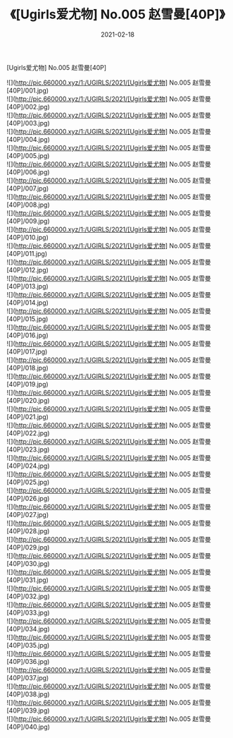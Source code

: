 ﻿---
layout: post
title:  《[Ugirls爱尤物] No.005 赵雪曼[40P]》
date:   2021-02-18
img: http://pic.660000.xyz/1:/UGIRLS/2021/[Ugirls爱尤物] No.005 赵雪曼[40P]/000.jpg
categories: [美女, 清纯, 唯美]
---

[Ugirls爱尤物] No.005 赵雪曼[40P]

  ![](http://pic.660000.xyz/1:/UGIRLS/2021/[Ugirls爱尤物] No.005 赵雪曼[40P]/001.jpg) <br> ![](http://pic.660000.xyz/1:/UGIRLS/2021/[Ugirls爱尤物] No.005 赵雪曼[40P]/002.jpg) <br> ![](http://pic.660000.xyz/1:/UGIRLS/2021/[Ugirls爱尤物] No.005 赵雪曼[40P]/003.jpg) <br> ![](http://pic.660000.xyz/1:/UGIRLS/2021/[Ugirls爱尤物] No.005 赵雪曼[40P]/004.jpg) <br> ![](http://pic.660000.xyz/1:/UGIRLS/2021/[Ugirls爱尤物] No.005 赵雪曼[40P]/005.jpg) <br> ![](http://pic.660000.xyz/1:/UGIRLS/2021/[Ugirls爱尤物] No.005 赵雪曼[40P]/006.jpg) <br> ![](http://pic.660000.xyz/1:/UGIRLS/2021/[Ugirls爱尤物] No.005 赵雪曼[40P]/007.jpg) <br> ![](http://pic.660000.xyz/1:/UGIRLS/2021/[Ugirls爱尤物] No.005 赵雪曼[40P]/008.jpg) <br> ![](http://pic.660000.xyz/1:/UGIRLS/2021/[Ugirls爱尤物] No.005 赵雪曼[40P]/009.jpg) <br> ![](http://pic.660000.xyz/1:/UGIRLS/2021/[Ugirls爱尤物] No.005 赵雪曼[40P]/010.jpg) <br> ![](http://pic.660000.xyz/1:/UGIRLS/2021/[Ugirls爱尤物] No.005 赵雪曼[40P]/011.jpg) <br> ![](http://pic.660000.xyz/1:/UGIRLS/2021/[Ugirls爱尤物] No.005 赵雪曼[40P]/012.jpg) <br> ![](http://pic.660000.xyz/1:/UGIRLS/2021/[Ugirls爱尤物] No.005 赵雪曼[40P]/013.jpg) <br> ![](http://pic.660000.xyz/1:/UGIRLS/2021/[Ugirls爱尤物] No.005 赵雪曼[40P]/014.jpg) <br> ![](http://pic.660000.xyz/1:/UGIRLS/2021/[Ugirls爱尤物] No.005 赵雪曼[40P]/015.jpg) <br> ![](http://pic.660000.xyz/1:/UGIRLS/2021/[Ugirls爱尤物] No.005 赵雪曼[40P]/016.jpg) <br> ![](http://pic.660000.xyz/1:/UGIRLS/2021/[Ugirls爱尤物] No.005 赵雪曼[40P]/017.jpg) <br> ![](http://pic.660000.xyz/1:/UGIRLS/2021/[Ugirls爱尤物] No.005 赵雪曼[40P]/018.jpg) <br> ![](http://pic.660000.xyz/1:/UGIRLS/2021/[Ugirls爱尤物] No.005 赵雪曼[40P]/019.jpg) <br> ![](http://pic.660000.xyz/1:/UGIRLS/2021/[Ugirls爱尤物] No.005 赵雪曼[40P]/020.jpg) <br> ![](http://pic.660000.xyz/1:/UGIRLS/2021/[Ugirls爱尤物] No.005 赵雪曼[40P]/021.jpg) <br> ![](http://pic.660000.xyz/1:/UGIRLS/2021/[Ugirls爱尤物] No.005 赵雪曼[40P]/022.jpg) <br> ![](http://pic.660000.xyz/1:/UGIRLS/2021/[Ugirls爱尤物] No.005 赵雪曼[40P]/023.jpg) <br> ![](http://pic.660000.xyz/1:/UGIRLS/2021/[Ugirls爱尤物] No.005 赵雪曼[40P]/024.jpg) <br> ![](http://pic.660000.xyz/1:/UGIRLS/2021/[Ugirls爱尤物] No.005 赵雪曼[40P]/025.jpg) <br> ![](http://pic.660000.xyz/1:/UGIRLS/2021/[Ugirls爱尤物] No.005 赵雪曼[40P]/026.jpg) <br> ![](http://pic.660000.xyz/1:/UGIRLS/2021/[Ugirls爱尤物] No.005 赵雪曼[40P]/027.jpg) <br> ![](http://pic.660000.xyz/1:/UGIRLS/2021/[Ugirls爱尤物] No.005 赵雪曼[40P]/028.jpg) <br> ![](http://pic.660000.xyz/1:/UGIRLS/2021/[Ugirls爱尤物] No.005 赵雪曼[40P]/029.jpg) <br> ![](http://pic.660000.xyz/1:/UGIRLS/2021/[Ugirls爱尤物] No.005 赵雪曼[40P]/030.jpg) <br> ![](http://pic.660000.xyz/1:/UGIRLS/2021/[Ugirls爱尤物] No.005 赵雪曼[40P]/031.jpg) <br> ![](http://pic.660000.xyz/1:/UGIRLS/2021/[Ugirls爱尤物] No.005 赵雪曼[40P]/032.jpg) <br> ![](http://pic.660000.xyz/1:/UGIRLS/2021/[Ugirls爱尤物] No.005 赵雪曼[40P]/033.jpg) <br> ![](http://pic.660000.xyz/1:/UGIRLS/2021/[Ugirls爱尤物] No.005 赵雪曼[40P]/034.jpg) <br> ![](http://pic.660000.xyz/1:/UGIRLS/2021/[Ugirls爱尤物] No.005 赵雪曼[40P]/035.jpg) <br> ![](http://pic.660000.xyz/1:/UGIRLS/2021/[Ugirls爱尤物] No.005 赵雪曼[40P]/036.jpg) <br> ![](http://pic.660000.xyz/1:/UGIRLS/2021/[Ugirls爱尤物] No.005 赵雪曼[40P]/037.jpg) <br> ![](http://pic.660000.xyz/1:/UGIRLS/2021/[Ugirls爱尤物] No.005 赵雪曼[40P]/038.jpg) <br> ![](http://pic.660000.xyz/1:/UGIRLS/2021/[Ugirls爱尤物] No.005 赵雪曼[40P]/039.jpg) <br> ![](http://pic.660000.xyz/1:/UGIRLS/2021/[Ugirls爱尤物] No.005 赵雪曼[40P]/040.jpg) <br>